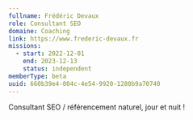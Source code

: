 ```yaml
---
fullname: Frédéric Devaux
role: Consultant SEO
domaine: Coaching
link: https://www.frederic-devaux.fr
missions:
  - start: 2022-12-01
    end: 2023-12-13
    status: independent
memberType: beta
uuid: 660b39e4-004c-4e54-9920-1280b9a70740
---
```

Consultant SEO / référencement naturel, jour et nuit !